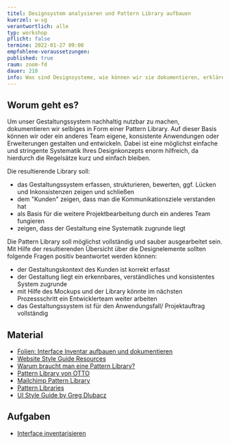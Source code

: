 ```yaml
---
titel: Designsystem analysieren und Pattern Library aufbauen
kuerzel: w-sg
verantwortlich: alle
typ: workshop
pflicht: false
termine: 2022-01-27 09:00
empfohlene-voraussetzungen:
published: true
raum: zoom-fd
dauer: 210
info: Was sind Designsysteme, wie können wir sie dokumentieren, erklären und nachhaltig nutzbar machen?
---
```


## Worum geht es?
Um unser Gestaltungssystem nachhaltig nutzbar zu machen, dokumentieren wir selbiges in Form einer Pattern Library. Auf dieser Basis können wir oder ein anderes Team eigene, konsistente Anwendungen oder Erweiterungen gestalten und entwickeln. Dabei ist eine möglichst einfache und stringente Systematik Ihres Designkonzepts enorm hilfreich, da hierdurch die Regelsätze kurz und einfach bleiben.

Die resultierende Library soll:
- das Gestaltungssystem erfassen, strukturieren, bewerten, ggf. Lücken und Inkonsistenzen zeigen und schließen
- dem "Kunden" zeigen, dass man die Kommunikationsziele verstanden hat
- als Basis für die weitere Projektbearbeitung durch ein anderes Team fungieren
- zeigen, dass der Gestaltung eine Systematik zugrunde liegt

Die Pattern Library soll möglichst vollständig und sauber ausgearbeitet sein. Mit Hilfe der resultierenden Übersicht über die Designelemente sollten folgende Fragen positiv beantwortet werden können:
- der Gestaltungskontext des Kunden ist korrekt erfasst
- der Gestaltung liegt ein erkennbares, verständliches und konsistentes System zugrunde
- mit Hilfe des Mockups und der Library könnte im nächsten Prozessschritt ein Entwicklerteam weiter arbeiten
- das Gestaltungssystem ist für den Anwendungsfall/ Projektauftrag vollständig

## Material
- [Folien: Interface Inventar aufbauen und dokumentieren](../../download/workshops/interface-inventar-aufbauen/Interface-inventar-aufbauen-und-visualisieren.pdf)
- [Website Style Guide Resources](http://styleguides.io/)
- [Warum braucht man eine Pattern Library?](https://www.produktbezogen.de/bauanleitung-pattern-library-1/)
- [Pattern Library von OTTO](https://www.otto.de/pattern-library/index.html)
- [Mailchimp Pattern Library](https://ux.mailchimp.com/patterns/color)
- [Pattern Libraries](https://medium.com/@whatjackhasmade/pattern-libraries-abcc45c6144c)
- [UI Style Guide by Greg Dlubacz](https://cdn.dribbble.com/users/104117/screenshots/2080529/attachments/373853/real-pixels.png)

## Aufgaben
- [Interface inventarisieren](../../assignments/workshop-010-patternlab)
